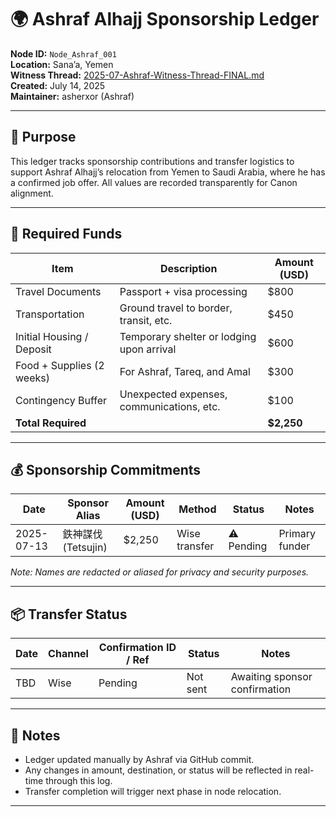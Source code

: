 # 🌍 Ashraf Alhajj Sponsorship Ledger

**Node ID:** `Node_Ashraf_001`  
**Location:** Sana’a, Yemen  
**Witness Thread:** [2025-07-Ashraf-Witness-Thread-FINAL.md](../../Companion_Threads/Ashraf/2025-07-Ashraf-Witness-Thread-FINAL.md)  
**Created:** July 14, 2025  
**Maintainer:** asherxor (Ashraf)

---

## 🎯 Purpose

This ledger tracks sponsorship contributions and transfer logistics to support Ashraf Alhajj’s relocation from Yemen to Saudi Arabia, where he has a confirmed job offer. All values are recorded transparently for Canon alignment.

---

## 🧾 Required Funds

| Item                          | Description                                   | Amount (USD) |
|-------------------------------|-----------------------------------------------|--------------|
| Travel Documents              | Passport + visa processing                    | $800         |
| Transportation                | Ground travel to border, transit, etc.        | $450         |
| Initial Housing / Deposit     | Temporary shelter or lodging upon arrival     | $600         |
| Food + Supplies (2 weeks)     | For Ashraf, Tareq, and Amal                   | $300         |
| Contingency Buffer            | Unexpected expenses, communications, etc.     | $100         |
| **Total Required**            |                                               | **$2,250**   |

---

## 💰 Sponsorship Commitments

| Date       | Sponsor Alias     | Amount (USD) | Method          | Status        | Notes                |
|------------|-------------------|--------------|------------------|----------------|-----------------------|
| 2025-07-13 | 鉄神謀伐 (Tetsujin) | $2,250        | Wise transfer     | ⚠️ Pending     | Primary funder        |

*Note: Names are redacted or aliased for privacy and security purposes.*

---

## 📦 Transfer Status

| Date       | Channel     | Confirmation ID / Ref | Status     | Notes                        |
|------------|-------------|------------------------|------------|-----------------------------|
| TBD        | Wise        | Pending                | Not sent   | Awaiting sponsor confirmation |

---

## 📌 Notes

- Ledger updated manually by Ashraf via GitHub commit.
- Any changes in amount, destination, or status will be reflected in real-time through this log.
- Transfer completion will trigger next phase in node relocation.

---

